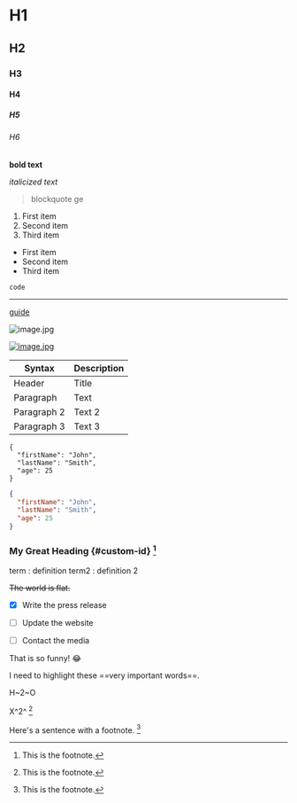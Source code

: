 # H1
## H2
### H3
#### H4
##### H5
###### H6

**bold text**

*italicized text*

> blockquote
> ge


1. First item
2. Second item
3. Third item

- First item
- Second item
- Third item

`code`

---
  
[guide](https://www.markdownguide.org/cheat-sheet/#extended-syntax)

![image.jpg](https://img.shields.io/badge/-WORD-268bd2?style=for-the-badge&logo=microsoftword)

[![image.jpg](https://img.shields.io/badge/-WORD-268bd2?style=for-the-badge&logo=microsoftword)](https://www.markdownguide.org/cheat-sheet/#extended-syntax)

| Syntax | Description |
| ----------- | ----------- |
| Header | Title |
| Paragraph | Text |
| Paragraph 2 | Text 2 |
| Paragraph 3 | Text 3 |

```
{
  "firstName": "John",
  "lastName": "Smith",
  "age": 25
}
```

```json
{
  "firstName": "John",
  "lastName": "Smith",
  "age": 25
}
```

### My Great Heading {#custom-id} [^3]

term
: definition
term2
: definition 2

~~The world is flat.~~

- [x] Write the press release
- [ ] Update the website
- [ ] Contact the media


That is so funny! :joy:

I need to highlight these ==very important words==.

H~2~O

X^2^ [^2]

Here's a sentence with a footnote. [^1]

[^1]: This is the footnote.
[^2]: This is the footnote.
[^3]: This is the footnote.
